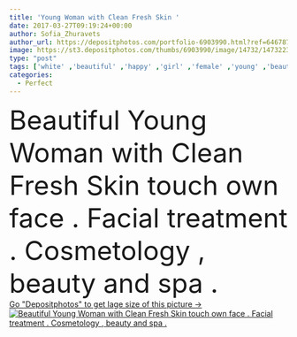 ```yaml
---
title: 'Young Woman with Clean Fresh Skin '
date: 2017-03-27T09:19:24+00:00
author: Sofia_Zhuravets
author_url: https://depositphotos.com/portfolio-6903990.html?ref=64678756
image: https://st3.depositphotos.com/thumbs/6903990/image/14732/147322383/api_thumb_450.jpg?forcejpeg=true
type: "post"
tags: ['white' ,'beautiful' ,'happy' ,'girl' ,'female' ,'young' ,'beauty' ,'model' ,'fresh' ,'portrait' ,'smile' ,'health' ,'healthy' ,'natural' ,'cream' ,'face' ,'care' ,'plastic' ,'freshness' ,'skin' ,'clear' ,'woman' ,'age' ,'lifestyle' ,'cosmetic' ,'cosmetology' ,'bath' ,'body' ,'clean' ,'spa' ,'therapy' ,'treatment' ,'shoulder' ,'look' ,'perfect' ,'lift' ,'mask' ,'wellness' ,'massage' ,'laser' ,'peeling' ,'surgery' ,'rejuvenation' ,'scrub' ,'lifting' ,'contouring' ,'cosmetologist' ,'hydration' ,'ayurveda' ,'facelift' ]
categories: 
  - Perfect
---
```

<div aling="center">
            <font size="60"> Beautiful Young Woman with Clean Fresh Skin  touch own face . Facial  treatment   . Cosmetology , beauty  and spa .</font>   
</div>
<div>
    <a href='https://st3.depositphotos.com/thumbs/6903990/image/14732/147322383/api_thumb_450.jpg?forcejpeg=true?ref=64678756' target=_blank > Go "Depositphotos" to get lage size of this picture ->
        <img href='https://st3.depositphotos.com/thumbs/6903990/image/14732/147322383/api_thumb_450.jpg?forcejpeg=true?ref=64678756' src='https://st3.depositphotos.com/6903990/14732/i/950/depositphotos_147322383-stock-photo-young-woman-with-clean-fresh.jpg?forcejpeg=true' alt='Beautiful Young Woman with Clean Fresh Skin  touch own face . Facial  treatment   . Cosmetology , beauty  and spa .' >
    </a>
</div>
